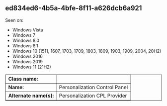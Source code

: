 ## ed834ed6-4b5a-4bfe-8f11-a626dcb6a921

Seen on:
* Windows Vista
* Windows 7
* Windows 8.0
* Windows 8.1
* Windows 10 (1511, 1607, 1703, 1709, 1803, 1809, 1903, 1909, 2004, 20H2)
* Windows 2016
* Windows 2019
* Windows 11 (21H2)

<table border="1" class="docutils">
  <tbody>
    <tr>
      <td><b>Class name:</b></td>
      <td>&nbsp;</td>
    </tr>
    <tr>
      <td><b>Name:</b></td>
      <td>Personalization Control Panel</td>
    </tr>
    <tr>
      <td><b>Alternate name(s):</b></td>
      <td>Personalization CPL Provider</td>
    </tr>
  </tbody>
</table>

